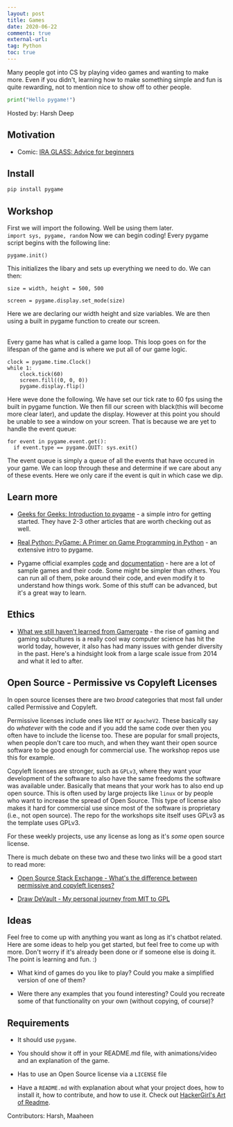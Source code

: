 ```yaml
---
layout: post
title: Games
date: 2020-06-22
comments: true
external-url:
tag: Python
toc: true
---
```


<!-- markdownlint-disable MD004 MD009 MD014 MD024 MD040 -->

Many people got into CS by playing video games and wanting to make more. Even if you didn't, learning how to make something simple and fun is quite rewarding, not to mention nice to show off to other people.

```python
print("Hello pygame!")
```

Hosted by: Harsh Deep

## Motivation

* Comic: [IRA GLASS: Advice for beginners](http://www.zenpencils.com/comic/90-ira-glass-advice-for-beginners/)

## Install

```bash
pip install pygame
```

## Workshop

First we will import the following. Well be using them later. <br>
``
import sys, pygame, random
``
Now we can begin coding! Every pygame script begins with the following line:
```
pygame.init()
```
This initializes the libary and sets up everything we need to do. We can then:
```
size = width, height = 500, 500

screen = pygame.display.set_mode(size)
```
Here we are declaring our width height and size variables. We are then using a built in pygame function to create our screen. <br></br>

Every game has what is called a game loop. This loop goes on for the lifespan of the game and is where we put all of our game logic.
```
clock = pygame.time.Clock()
while 1:
    clock.tick(60)
    screen.fill((0, 0, 0))
    pygame.display.flip()
```
Here weve done the following. We have set our tick rate to 60 fps using the built in pygame function. We then fill our screen with black(this will become more clear later), and update the display. However at this point you should be unable to see a window on your screen. That is because we are yet to handle the event queue:
```
for event in pygame.event.get():
  if event.type == pygame.QUIT: sys.exit()
```
The event queue is simply a queue of all the events that have occured in your game. We can loop through these and determine if we care about any of these events. Here we only care if the event is quit in which case we dip. 
## Learn more

* [Geeks for Geeks: Introduction to pygame](https://www.geeksforgeeks.org/introduction-to-pygame/) - a simple intro for getting started. They have 2-3 other articles that are worth checking out as well.

* [Real Python: PyGame: A Primer on Game Programming in Python](https://realpython.com/pygame-a-primer/) - an extensive intro to pygame.

* Pygame official examples [code](https://github.com/pygame/pygame/tree/main/examples) and [documentation](https://www.pygame.org/docs/ref/examples.html) - here are a lot of sample games and their code. Some might be simpler than others. You can run all of them, poke around their code, and even modify it to understand how things work. Some of this stuff can be advanced, but it's a great way to learn.

## Ethics

* [What we still haven’t learned from Gamergate](https://www.vox.com/culture/2020/1/20/20808875/gamergate-lessons-cultural-impact-changes-harassment-laws) - the rise of gaming and gaming subcultures is a really cool way computer science has hit the world today, however, it also has had many issues with gender diversity in the past. Here's a hindsight look from a large scale issue from 2014 and what it led to after.

## Open Source - Permissive vs Copyleft Licenses

In open source licenses there are two _broad_ categories that most fall under called Permissive and Copyleft. 

Permissive licenses include ones like `MIT` or `ApacheV2`. These basically say do _whatever_ with the code and if you add the same code over then you often have to include the license too. These are popular for small projects, when people don't care too much, and when they want their open source software to be good enough for commercial use. The workshop repos use this for example.

Copyleft licenses are stronger, such as `GPLv3`, where they want your development of the software to also have the same freedoms the software was available under. Basically that means that your work has to also end up open source. This is often used by large projects like `linux` or by people who want to increase the spread of Open Source. This type of license also makes it hard for commercial use since most of the software is proprietary (i.e., not open source). The repo for the workshops site itself uses GPLv3 as the template uses GPLv3.

For these weekly projects, use any license as long as it's _some_ open source license. 

There is much debate on these two and these two links will be a good start to read more: 

* [Open Source Stack Exchange - What's the difference between permissive and copyleft licenses?](https://opensource.stackexchange.com/questions/21/whats-the-difference-between-permissive-and-copyleft-licenses)

* [Draw DeVault -  My personal journey from MIT to GPL](https://drewdevault.com/2019/06/13/My-journey-from-MIT-to-GPL.html)

## Ideas

Feel free to come up with anything you want as long as it's chatbot related. Here are some ideas to help you get started, but feel free to come up with more. Don't worry if it's already been done or if someone else is doing it. The point is learning and fun. :)

* What kind of games do you like to play? Could you make a simplified version of one of them?

* Were there any examples that you found interesting? Could you recreate some of that functionality on your own (without copying, of course)?

<!-- TODO: add more -->
## Requirements

* It should use `pygame`.

* You should show it off in your README.md file, with animations/video and an explanation of the game.

* Has to use an Open Source license via a `LICENSE` file

* Have a `README.md` with explanation about what your project does, how to install it, how to contribute, and how to use it. Check out [HackerGirl's Art of Readme](https://github.com/hackergrrl/art-of-readme).

Contributors: Harsh, Maaheen
